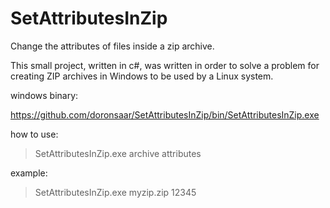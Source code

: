 # SetAttributesInZip
Change the attributes of files inside a zip archive.

This small project, written in c#, was written in order to solve a problem for creating ZIP archives in Windows to be used by a Linux system.

windows binary: 

https://github.com/doronsaar/SetAttributesInZip/bin/SetAttributesInZip.exe

how to use:

> SetAttributesInZip.exe archive attributes

example:

> SetAttributesInZip.exe myzip.zip 12345

